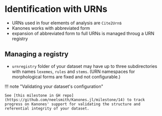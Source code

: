 # Identification with URNs


 - URNs used in four elements of analysis are `Cite2Urn`s
 - Kanones works with abbreviated form
 - expansion of abbreviated form to full URNs is managed throug a URN registry
 

## Managing a registry

- `urnregistry` folder of your dataset may have up to three subdirectories with names `lexemes`, `rules` and `stems`. (URN namespaces for morphological forms are fixed and not configurable.)


!!! note "Validating your dataset's configuration"

    See [this milestone in GH repo](https://github.com/neelsmith/Kanones.jl/milestone/14) to track progress on Kanones' support for validating the structure and referential integrity of your dataset.
